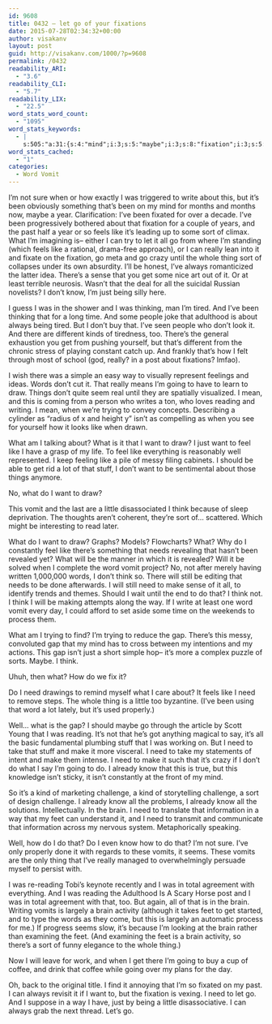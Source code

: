 ```yaml
---
id: 9608
title: 0432 – let go of your fixations
date: 2015-07-28T02:34:32+00:00
author: visakanv
layout: post
guid: http://visakanv.com/1000/?p=9608
permalink: /0432
readability_ARI:
  - "3.6"
readability_CLI:
  - "5.7"
readability_LIX:
  - "22.5"
word_stats_word_count:
  - "1095"
word_stats_keywords:
  - |
    s:505:"a:31:{s:4:"mind";i:3;s:5:"maybe";i:3;s:8:"fixation";i:3;s:5:"feels";i:3;s:4:"like";i:8;s:4:"sort";i:5;s:6:"really";i:4;s:5:"whole";i:3;s:5:"thing";i:4;s:7:"there's";i:5;s:4:"know";i:5;s:4:"just";i:4;s:5:"words";i:3;s:5:"going";i:4;s:4:"draw";i:4;s:7:"reading";i:4;s:6:"trying";i:3;s:4:"want";i:6;s:4:"feel";i:3;s:4:"well";i:3;s:5:"stuff";i:3;s:5:"vomit";i:3;s:6:"little";i:3;s:5:"think";i:5;s:4:"word";i:3;s:4:"need";i:9;s:4:"make";i:4;s:9:"challenge";i:3;s:5:"brain";i:5;s:4:"feet";i:4;s:6:"vomits";i:3;}";
word_stats_cached:
  - "1"
categories:
  - Word Vomit
---
```

I&#8217;m not sure when or how exactly I was triggered to write about this, but it&#8217;s been obviously something that&#8217;s been on my mind for months and months now, maybe a year. Clarification: I&#8217;ve been fixated for over a decade. I&#8217;ve been progressively bothered about that fixation for a couple of years, and the past half a year or so feels like it&#8217;s leading up to some sort of climax. What I&#8217;m imagining is– either I can try to let it all go from where I&#8217;m standing (which feels like a rational, drama-free approach), or I can really lean into it and fixate on the fixation, go meta and go crazy until the whole thing sort of collapses under its own absurdity. I&#8217;ll be honest, I&#8217;ve always romanticized the latter idea. There&#8217;s a sense that you get some nice art out of it. Or at least terrible neurosis. Wasn&#8217;t that the deal for all the suicidal Russian novelists? I don&#8217;t know, I&#8217;m just being silly here.

I guess I was in the shower and I was thinking, man I&#8217;m tired. And I&#8217;ve been thinking that for a long time. And some people joke that adulthood is about always being tired. But I don&#8217;t buy that. I&#8217;ve seen people who don&#8217;t look it. And there are different kinds of tiredness, too. There&#8217;s the general exhaustion you get from pushing yourself, but that&#8217;s different from the chronic stress of playing constant catch up. And frankly that&#8217;s how I felt through most of school (god, really? in a post about fixations? lmfao).

I wish there was a simple an easy way to visually represent feelings and ideas. Words don&#8217;t cut it. That really means I&#8217;m going to have to learn to draw. Things don&#8217;t quite seem real until they are spatially visualized. I mean, and this is coming from a person who writes a ton, who loves reading and writing. I mean, when we&#8217;re trying to convey concepts. Describing a cylinder as &#8220;radius of x and height y&#8221; isn&#8217;t as compelling as when you see for yourself how it looks like when drawn.

What am I talking about? What is it that I want to draw? I just want to feel like I have a grasp of my life. To feel like everything is reasonably well represented. I keep feeling like a pile of messy filing cabinets. I should be able to get rid a lot of that stuff, I don&#8217;t want to be sentimental about those things anymore.

No, what do I want to draw?

This vomit and the last are a little disassociated I think because of sleep deprivation. The thoughts aren&#8217;t coherent, they&#8217;re sort of&#8230; scattered. Which might be interesting to read later.

What do I want to draw? Graphs? Models? Flowcharts? What? Why do I constantly feel like there&#8217;s something that needs revealing that hasn&#8217;t been revealed yet? What will be the manner in which it is revealed? Will it be solved when I complete the word vomit project? No, not after merely having written 1,000,000 words, I don&#8217;t think so. There will still be editing that needs to be done afterwards. I will still need to make sense of it all, to identify trends and themes. Should I wait until the end to do that? I think not. I think I will be making attempts along the way. If I write at least one word vomit every day, I could afford to set aside some time on the weekends to process them.

What am I trying to find? I&#8217;m trying to reduce the gap. There&#8217;s this messy, convoluted gap that my mind has to cross between my intentions and my actions. This gap isn&#8217;t just a short simple hop– it&#8217;s more a complex puzzle of sorts. Maybe. I think.

Uhuh, then what? How do we fix it?

Do I need drawings to remind myself what I care about? It feels like I need to remove steps. The whole thing is a little too byzantine. (I&#8217;ve been using that word a lot lately, but it&#8217;s used properly.)

Well&#8230; what is the gap? I should maybe go through the article by Scott Young that I was reading. It&#8217;s not that he&#8217;s got anything magical to say, it&#8217;s all the basic fundamental plumbing stuff that I was working on. But I need to take that stuff and make it more visceral. I need to take my statements of intent and make them intense. I need to make it such that it&#8217;s crazy if I don&#8217;t do what I say I&#8217;m going to do. I already know that this is true, but this knowledge isn&#8217;t sticky, it isn&#8217;t constantly at the front of my mind.

So it&#8217;s a kind of marketing challenge, a kind of storytelling challenge, a sort of design challenge. I already know all the problems, I already know all the solutions. Intellectually. In the brain. I need to translate that information in a way that my feet can understand it, and I need to transmit and communicate that information across my nervous system. Metaphorically speaking.

Well, how do I do that? Do I even know how to do that? I&#8217;m not sure. I&#8217;ve only properly done it with regards to these vomits, it seems. These vomits are the only thing that I&#8217;ve really managed to overwhelmingly persuade myself to persist with.

I was re-reading Tobi&#8217;s keynote recently and I was in total agreement with everything. And I was reading the Adulthood Is A Scary Horse post and I was in total agreement with that, too. But again, all of that is in the brain. Writing vomits is largely a brain activity (although it takes feet to get started, and to type the words as they come, but this is largely an automatic process for me.) If progress seems slow, it&#8217;s because I&#8217;m looking at the brain rather than examining the feet. (And examining the feet is a brain activity, so there&#8217;s a sort of funny elegance to the whole thing.)

Now I will leave for work, and when I get there I&#8217;m going to buy a cup of coffee, and drink that coffee while going over my plans for the day.

Oh, back to the original title. I find it annoying that I&#8217;m so fixated on my past. I can always revisit it if I want to, but the fixation is vexing. I need to let go. And I suppose in a way I have, just by being a little disassociative. I can always grab the next thread. Let&#8217;s go.